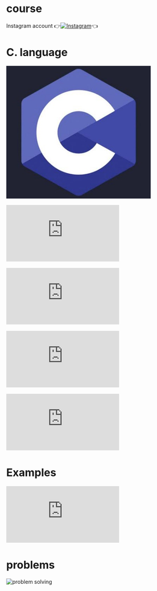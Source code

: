 # course 
Instagram account
👉[![Instagram  ](https://img.shields.io/badge/INSTAGRAM-FOLLOW-red?style=for-the-badge&logo=instagram)](https://www.instagram.com/shubhamg0sai)👈

# C. language
![ ](https://raw.githubusercontent.com/ShuBhamg0sain/C./main/C/IMG_20210417_132919.jpg)

![Click here pdf1](https://github.com/ShuBhamg0sain/C./blob/main/C/Computer%20Programming.pdf)
 
![Click here pdf2](https://github.com/ShuBhamg0sain/C./blob/main/C/cprogramming_tutorial%20(1).pdf)

![Click here pdf3](https://github.com/ShuBhamg0sain/C./blob/main/C/cprogramming_tutorial.pdf)

![Click here book.pdf](https://github.com/ShuBhamg0sain/C./blob/main/C/thecbook.pdf)

# Examples
![example 1](https://raw.githubusercontent.com/ShuBhamg0sain/C./main/C/ex1.c)


# problems
![problem solving](https://github.com/ShuBhamg0sain/c_problems)

